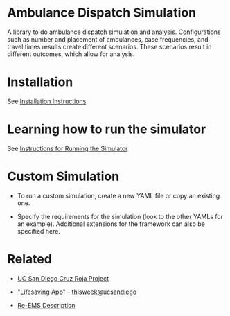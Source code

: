 # Ambulance Dispatch Simulation

A library to do ambulance dispatch simulation and analysis. Configurations such as number
 and placement of ambulances, case frequencies, and travel times results create different
  scenarios. These scenarios result in different outcomes, which allow for analysis.  

# Installation

See [Installation Instructions](docs/INSTALL.md).

# Learning how to run the simulator

See [Instructions for Running the Simulator](docs/RUN.md)

# Custom Simulation

- To run a custom simulation, create a new YAML file or copy an existing one. 

- Specify the requirements for the simulation (look to the other YAMLs for an example). Additional extensions for the framework can also be specified here.

# Related

- [UC San Diego Cruz Roja Project ](http://globalties.ucsd.edu/projects/cruz-roja-tijuana.html)

- ["Lifesaving App" - thisweek@ucsandiego](https://ucsdnews.ucsd.edu/feature/lifesaving-app) 

- [Re-EMS Description](https://sites.google.com/view/hans-yuan/re-ems)